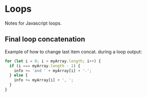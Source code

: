 # Loops

Notes for Javascript loops. 

## Final loop concatenation

Example of how to change last item concat. during a loop output:

```javascript
for (let i = 0; i < myArray.length; i++) {
  if (i === myArray.length - 1) {
    info += 'and ' + myArray[i] + '.';
  } else {
    info += myArray[i] + ', ';
  }
}
```

